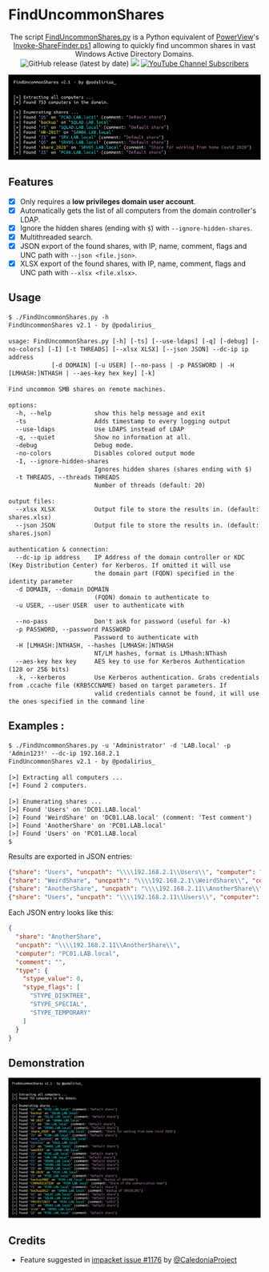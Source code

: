 # FindUncommonShares

<p align="center">
    The script <a href="https://github.com/p0dalirius/FindUncommonShares/blob/main/FindUncommonShares.py">FindUncommonShares.py</a> is a Python equivalent of <a href="https://github.com/darkoperator/Veil-PowerView/">PowerView</a>'s <a href="https://github.com/darkoperator/Veil-PowerView/blob/master/PowerView/functions/Invoke-ShareFinder.ps1">Invoke-ShareFinder.ps1</a> allowing to quickly find uncommon shares in vast Windows Active Directory Domains.
    <br>
    <img alt="GitHub release (latest by date)" src="https://img.shields.io/github/v/release/p0dalirius/FindUncommonShares">
    <a href="https://twitter.com/intent/follow?screen_name=podalirius_" title="Follow"><img src="https://img.shields.io/twitter/follow/podalirius_?label=Podalirius&style=social"></a>
    <a href="https://www.youtube.com/c/Podalirius_?sub_confirmation=1" title="Subscribe"><img alt="YouTube Channel Subscribers" src="https://img.shields.io/youtube/channel/subscribers/UCF_x5O7CSfr82AfNVTKOv_A?style=social"></a>
    <br>
</p>


![](.github/banner.png)


## Features

 - [x] Only requires a **low privileges domain user account**.
 - [x] Automatically gets the list of all computers from the domain controller's LDAP.
 - [x] Ignore the hidden shares (ending with `$`) with `--ignore-hidden-shares`.
 - [x] Multithreaded search.
 - [x] JSON export of the found shares, with IP, name, comment, flags and UNC path with `--json <file.json>`.
 - [x] XLSX export of the found shares, with IP, name, comment, flags and UNC path with `--xlsx <file.xlsx>`.

## Usage

```              
$ ./FindUncommonShares.py -h
FindUncommonShares v2.1 - by @podalirius_

usage: FindUncommonShares.py [-h] [-ts] [--use-ldaps] [-q] [-debug] [-no-colors] [-I] [-t THREADS] [--xlsx XLSX] [--json JSON] --dc-ip ip address
            [-d DOMAIN] [-u USER] [--no-pass | -p PASSWORD | -H [LMHASH:]NTHASH | --aes-key hex key] [-k]

Find uncommon SMB shares on remote machines.

options:
  -h, --help            show this help message and exit
  -ts                   Adds timestamp to every logging output
  --use-ldaps           Use LDAPS instead of LDAP
  -q, --quiet           Show no information at all.
  -debug                Debug mode.
  -no-colors            Disables colored output mode
  -I, --ignore-hidden-shares
                        Ignores hidden shares (shares ending with $)
  -t THREADS, --threads THREADS
                        Number of threads (default: 20)

output files:
  --xlsx XLSX           Output file to store the results in. (default: shares.xlsx)
  --json JSON           Output file to store the results in. (default: shares.json)

authentication & connection:
  --dc-ip ip address    IP Address of the domain controller or KDC (Key Distribution Center) for Kerberos. If omitted it will use
                        the domain part (FQDN) specified in the identity parameter
  -d DOMAIN, --domain DOMAIN
                        (FQDN) domain to authenticate to
  -u USER, --user USER  user to authenticate with

  --no-pass             Don't ask for password (useful for -k)
  -p PASSWORD, --password PASSWORD
                        Password to authenticate with
  -H [LMHASH:]NTHASH, --hashes [LMHASH:]NTHASH
                        NT/LM hashes, format is LMhash:NThash
  --aes-key hex key     AES key to use for Kerberos Authentication (128 or 256 bits)
  -k, --kerberos        Use Kerberos authentication. Grabs credentials from .ccache file (KRB5CCNAME) based on target parameters. If
                        valid credentials cannot be found, it will use the ones specified in the command line
```

## Examples :

```
$ ./FindUncommonShares.py -u 'Administrator' -d 'LAB.local' -p 'Admin123!' --dc-ip 192.168.2.1
FindUncommonShares v2.1 - by @podalirius_

[>] Extracting all computers ...
[+] Found 2 computers.

[>] Enumerating shares ...
[>] Found 'Users' on 'DC01.LAB.local'
[>] Found 'WeirdShare' on 'DC01.LAB.local' (comment: 'Test comment')
[>] Found 'AnotherShare' on 'PC01.LAB.local'
[>] Found 'Users' on 'PC01.LAB.local
$
```

Results are exported in JSON entries:

```json
{"share": "Users", "uncpath": "\\\\192.168.2.1\\Users\\", "computer": "DC01.LAB.local", "comment": "", "type": {"stype_value": 0, "stype_flags": ["STYPE_DISKTREE", "STYPE_SPECIAL", "STYPE_TEMPORARY"]}}
{"share": "WeirdShare", "uncpath": "\\\\192.168.2.1\\WeirdShare\\", "computer": "DC01.LAB.local", "comment": "Test comment", "type": {"stype_value": 0, "stype_flags": ["STYPE_DISKTREE", "STYPE_SPECIAL", "STYPE_TEMPORARY"]}}
{"share": "AnotherShare", "uncpath": "\\\\192.168.2.11\\AnotherShare\\", "computer": "PC01.LAB.local", "comment": "", "type": {"stype_value": 0, "stype_flags": ["STYPE_DISKTREE", "STYPE_SPECIAL", "STYPE_TEMPORARY"]}}
{"share": "Users", "uncpath": "\\\\192.168.2.11\\Users\\", "computer": "PC01.LAB.local", "comment": "", "type": {"stype_value": 0, "stype_flags": ["STYPE_DISKTREE", "STYPE_SPECIAL", "STYPE_TEMPORARY"]}}
```

Each JSON entry looks like this:

```json
{
  "share": "AnotherShare",
  "uncpath": "\\\\192.168.2.11\\AnotherShare\\",
  "computer": "PC01.LAB.local",
  "comment": "",
  "type": {
    "stype_value": 0,
    "stype_flags": [
      "STYPE_DISKTREE",
      "STYPE_SPECIAL",
      "STYPE_TEMPORARY"
    ]
  }
}
```

## Demonstration

![](./.github/example.png)

## Credits

 - Feature suggested in [impacket issue #1176](https://github.com/SecureAuthCorp/impacket/issues/1176) by [@CaledoniaProject](https://github.com/CaledoniaProject)
